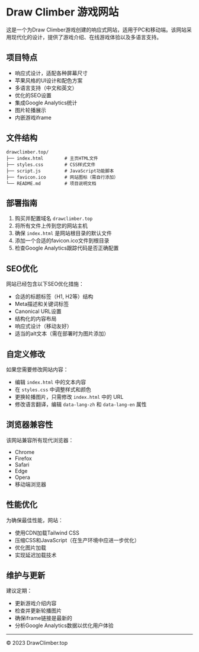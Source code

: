 # Draw Climber 游戏网站

这是一个为Draw Climber游戏创建的响应式网站，适用于PC和移动端。该网站采用现代化的设计，提供了游戏介绍、在线游戏体验以及多语言支持。

## 项目特点

- 响应式设计，适配各种屏幕尺寸
- 苹果风格的UI设计和配色方案
- 多语言支持（中文和英文）
- 优化的SEO设置
- 集成Google Analytics统计
- 图片轮播展示
- 内嵌游戏iframe

## 文件结构

```
drawclimber.top/
├── index.html        # 主页HTML文件
├── styles.css        # CSS样式文件
├── script.js         # JavaScript功能脚本
├── favicon.ico       # 网站图标（需自行添加）
└── README.md         # 项目说明文档
```

## 部署指南

1. 购买并配置域名 `drawclimber.top`
2. 将所有文件上传到您的网站主机
3. 确保 `index.html` 是网站根目录的默认文件
4. 添加一个合适的favicon.ico文件到根目录
5. 检查Google Analytics跟踪代码是否正确配置

## SEO优化

网站已经包含以下SEO优化措施：

- 合适的标题标签（H1, H2等）结构
- Meta描述和关键词标签
- Canonical URL设置
- 结构化的内容布局
- 响应式设计（移动友好）
- 适当的alt文本（需在部署时为图片添加）

## 自定义修改

如果您需要修改网站内容：

- 编辑 `index.html` 中的文本内容
- 在 `styles.css` 中调整样式和颜色
- 更换轮播图片，只需修改 `index.html` 中的 URL
- 修改语言翻译，编辑 `data-lang-zh` 和 `data-lang-en` 属性

## 浏览器兼容性

该网站兼容所有现代浏览器：

- Chrome
- Firefox
- Safari
- Edge
- Opera
- 移动端浏览器

## 性能优化

为确保最佳性能，网站：

- 使用CDN加载Tailwind CSS
- 压缩CSS和JavaScript（在生产环境中应进一步优化）
- 优化图片加载
- 实现延迟加载技术

## 维护与更新

建议定期：

- 更新游戏介绍内容
- 检查并更新轮播图片
- 确保iframe链接是最新的
- 分析Google Analytics数据以优化用户体验

---

© 2023 DrawClimber.top 